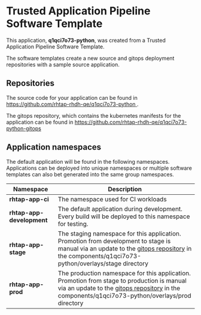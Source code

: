 # Trusted Application Pipeline Software Template

This application, **q1qci7o73-python**, was created from a Trusted Application Pipeline Software Template.

The software templates create a new source and gitops deployment repositories with a sample source application. 

## Repositories

The source code for your application can be found in [https://github.com/rhtap-rhdh-qe/q1qci7o73-python ](https://github.com/rhtap-rhdh-qe/q1qci7o73-python ).
 
The gitops repository, which contains the kubernetes manifests for the application can be found in 
[https://github.com/rhtap-rhdh-qe/q1qci7o73-python-gitops ](https://github.com/rhtap-rhdh-qe/q1qci7o73-python-gitops ) 

## Application namespaces 

The default application will be found in the following namespaces. Applications can be deployed into unique namespaces or multiple software templates can also bet generated into the same group namespaces.  

|  Namespace   |  Description   |  
| -------- | -------- |
| **rhtap-app-ci** | The namespace used for CI workloads |
| **rhtap-app-development** | The default application during development. Every build will be deployed to this namespace for testing. |
| **rhtap-app-stage** | The staging namespace for this application. Promotion from development to stage is manual via an update to the [gitops repository](https://github.com/rhtap-rhdh-qe/q1qci7o73-python-gitops ) in the components/q1qci7o73-python/overlays/stage directory |
| **rhtap-app-prod** | The production namespace for this application. Promotion from stage to production is manual via an update to the [gitops repository](https://github.com/rhtap-rhdh-qe/q1qci7o73-python-gitops ) in the components/q1qci7o73-python/overlays/prod directory |